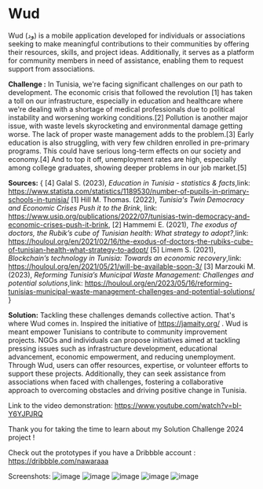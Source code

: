 # Wud
Wud (ود) is a mobile application developed for individuals or associations seeking to make meaningful contributions to their communities by offering their resources, skills, and project ideas. Additionally, it serves as a platform for community members in need of assistance, enabling them to request support from associations.

**Challenge :**
In Tunisia, we're facing significant challenges on our path to development. The economic crisis that followed the revolution [1] has taken a toll on our infrastructure, especially in education and healthcare where we're dealing with a shortage of medical professionals due to political instability and worsening working conditions.[2] Pollution is another major issue, with waste levels skyrocketing and environmental damage getting worse. The lack of proper waste management adds to the problem.[3] Early education is also struggling, with very few children enrolled in pre-primary programs. This could have serious long-term effects on our society and economy.[4] And to top it off, unemployment rates are high, especially among college graduates, showing deeper problems in our job market.[5] 

**Sources:**
{
[4] Galal S. (2023), _Education in Tunisia - statistics & facts_,link: https://www.statista.com/statistics/1189530/number-of-pupils-in-primary-schools-in-tunisia/
[1] Hill M. Thomas. (2022), _Tunisia's Twin Democracy and Economic Crises Push it to the Brink_, link: https://www.usip.org/publications/2022/07/tunisias-twin-democracy-and-economic-crises-push-it-brink, 
[2] Hammemi E. (2021), _The exodus of doctors, the Rubik’s cube of Tunisian health: What strategy to adopt?_,link: https://houloul.org/en/2021/02/16/the-exodus-of-doctors-the-rubiks-cube-of-tunisian-health-what-strategy-to-adopt/
[5] Limem S. (2021), _Blockchain’s technology in Tunisia: Towards an economic recovery_,link: https://houloul.org/en/2021/05/21/will-be-available-soon-3/
[3] Marzouki M. (2023), _Reforming Tunisia’s Municipal Waste Management: Challenges and potential solutions_,link: https://houloul.org/en/2023/05/16/reforming-tunisias-municipal-waste-management-challenges-and-potential-solutions/
}


**Solution:**
Tackling these challenges demands collective action. That's where Wud comes in. Inspired the initiative of https://jamaity.org/ . Wud is meant empower Tunisians to contribute to community improvement projects. NGOs and individuals can propose initiatives aimed at tackling pressing issues such as infrastructure development, educational advancement, economic empowerment, and reducing unemployment. Through Wud, users can offer resources, expertise, or volunteer efforts to support these projects. Additionally, they can seek assistance from associations when faced with challenges, fostering a collaborative approach to overcoming obstacles and driving positive change in Tunisia.

Link to the video demonstration: https://www.youtube.com/watch?v=bI-Y6YJPJRQ

Thank you for taking the time to learn about my Solution Challenge 2024 project !

Check out the prototypes if you have a Dribbble account : https://dribbble.com/nawaraaa

Screenshots: 
![image](https://github.com/nourbenamor2001/Wud/assets/146457416/b9a3eac4-eea4-4e2d-a069-471064151976)
![image](https://github.com/nourbenamor2001/Wud/assets/146457416/515f3d52-2af1-45c6-b2c0-71966f1d7789)
![image](https://github.com/nourbenamor2001/Wud/assets/146457416/2d69e0e1-587b-4d28-945c-cd20004454ad)
![image](https://github.com/nourbenamor2001/Wud/assets/146457416/76a1c951-cb6d-41db-ba89-0de0cdb46485)
![image](https://github.com/nourbenamor2001/Wud/assets/146457416/08ec7024-ab97-4cb9-b535-f719b8241103)


